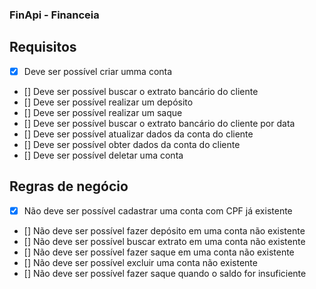 ### FinApi - Financeia

## Requisitos
- [X] Deve ser possível criar umma conta
- [] Deve ser possível buscar o extrato bancário do cliente
- [] Deve ser possível realizar um depósito
- [] Deve ser possível realizar um saque
- [] Deve ser possível buscar o extrato bancário do cliente por data
- [] Deve ser possível atualizar dados da conta do cliente
- [] Deve ser possível obter dados da conta do cliente
- [] Deve ser possível deletar uma conta

## Regras de negócio
-  [X] Não deve ser possível cadastrar uma conta com CPF já existente
-  [] Não deve ser possível fazer depósito em uma conta não existente
-  [] Não deve ser possível buscar extrato em uma conta não existente
-  [] Não deve ser possível fazer saque em uma conta não existente
-  [] Não deve ser possível excluir uma conta não existente
-  [] Não deve ser possível fazer saque quando o saldo for insuficiente
